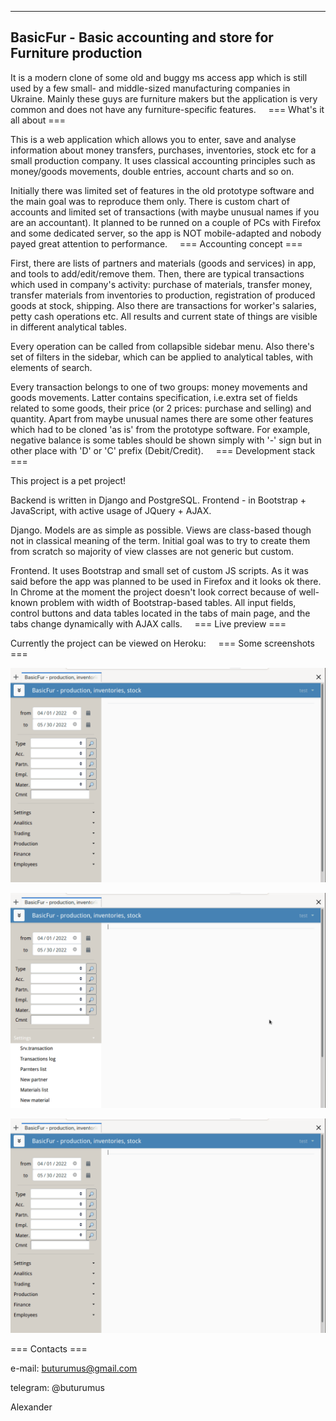 
--------------------------------------------------------------
BasicFur - Basic accounting and store for Furniture production
--------------------------------------------------------------

It is a modern clone of some old and buggy ms access app which is still used by a few small- and middle-sized manufacturing companies in Ukraine.
Mainly these guys are furniture makers but the application is very common and does not have any furniture-specific features.
&nbsp;
&nbsp;
=== What's it all about ===

This is a web application which allows you to enter, save and analyse information about money transfers, purchases, inventories, stock etc for a small production company. It uses classical accounting principles such as money/goods movements, double entries, account charts and so on.

Initially there was limited set of features in the old prototype software and the main goal was to reproduce them only. There is custom chart of accounts and limited set of transactions (with maybe unusual names if you are an accountant). It planned to be runned on a couple of PCs with Firefox and some dedicated server, so the app is NOT mobile-adapted and nobody payed great attention to performance.
&nbsp;
&nbsp;
=== Accounting concept ===

First, there are lists of partners and materials (goods and services) in app, and tools to add/edit/remove them.
Then, there are typical transactions which used in company's activity: purchase of materials, transfer money, transfer materials from inventories to production, registration of produced goods at stock, shipping. Also there are transactions for worker's salaries, petty cash operations etc. All results and current state of things are visible in different analytical tables.

Every operation can be called from collapsible sidebar menu.
Also there's set of filters in the sidebar, which can be applied to analytical tables, with elements of search.

Every transaction belongs to one of two groups: money movements and goods movements. Latter contains specification, i.e.extra set of fields related to some goods, their price (or 2 prices: purchase and selling) and quantity.
Apart from maybe unusual names there are some other features which had to be cloned 'as is' from the prototype software. For example, negative balance is some tables should be shown simply with '-' sign but in other place with 'D' or 'C' prefix (Debit/Credit).
&nbsp;
&nbsp;
=== Development stack ===

This project is a pet project!

Backend is written in Django and PostgreSQL.
Frontend - in Bootstrap + JavaScript, with active usage of JQuery + AJAX.

Django.
Models are as simple as possible.
Views are class-based though not in classical meaning of the term. Initial goal was to try to create them from scratch so majority of view classes are not generic but custom.

Frontend.
It uses Bootstrap and small set of custom JS scripts. As it was said before the app was planned to be used in Firefox and it looks ok there. In Chrome at the moment the project doesn't look correct because of well-known problem with width of Bootstrap-based tables.
All input fields, control buttons and data tables located in the tabs of main page, and the tabs change dynamically with AJAX calls.
&nbsp;
&nbsp;
=== Live preview ===

Currently the project can be viewed on Heroku:
&nbsp;
&nbsp;
=== Some screenshots ===

![Animated GIF 01...](/01.gif?raw=true)

![Animated GIF 02...](/02.gif?raw=true)

![Animated GIF 03...](/03.gif?raw=true)



=== Contacts ===


e-mail:   buturumus@gmail.com


telegram: @buturumus


Alexander



